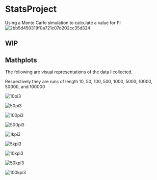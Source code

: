 # StatsProject
Using a Monte Carlo simulation to calculate a value for PI
![2bb5d450319f0a721c07d202cc35d324](https://user-images.githubusercontent.com/24295451/48987535-e97d0480-f0ed-11e8-9820-bf6e009401e9.gif)

## WIP

## Mathplots
The following are visual representations of the data I collected.

Respectively they are runs of length
10, 50, 100, 500, 1000, 5000, 10000, 50000, and 100000 

![10pi3](https://user-images.githubusercontent.com/24295451/48963663-9ed08080-ef65-11e8-9700-e17c8e68bf84.png)

![50pi3](https://user-images.githubusercontent.com/24295451/48964276-d6ddc080-ef71-11e8-9354-1cda293f289b.png)

![100pi3](https://user-images.githubusercontent.com/24295451/48963662-9bd59000-ef65-11e8-9fea-c8dbd7c7a820.png)

![500pi3](https://user-images.githubusercontent.com/24295451/48964278-d9d8b100-ef71-11e8-89f0-b0798220a8fb.png)

![1kpi3](https://user-images.githubusercontent.com/24295451/48963661-99733600-ef65-11e8-911a-b6a4f1800a3d.png)

![5kpi3](https://user-images.githubusercontent.com/24295451/48964279-dd6c3800-ef71-11e8-8f30-bb1c4230f0c2.png)

![10kpi3](https://user-images.githubusercontent.com/24295451/48964274-d1807600-ef71-11e8-9928-e41220011b31.png)

![50kpi3](https://user-images.githubusercontent.com/24295451/48964280-e8bf6380-ef71-11e8-9aac-e62f1fa28424.png)

![100kpi3](https://user-images.githubusercontent.com/24295451/48963659-92e4be80-ef65-11e8-9da0-3cd3725eebb3.png)
